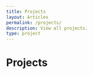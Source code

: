 ```yaml
---
title: Projects
layout: Articles
permalink: /projects/
description: View all projects.
type: project
---
```


# Projects
